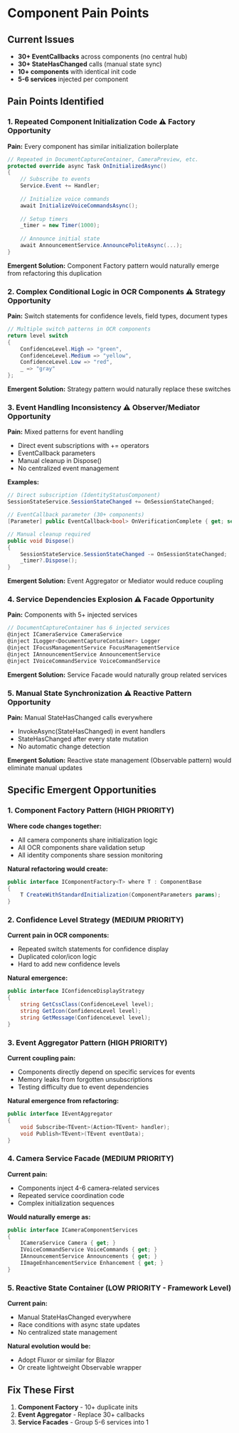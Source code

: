 # Component Pain Points

## Current Issues
- **30+ EventCallbacks** across components (no central hub)
- **30+ StateHasChanged** calls (manual state sync)
- **10+ components** with identical init code
- **5-6 services** injected per component

## Pain Points Identified

### 1. **Repeated Component Initialization Code** ⚠️ Factory Opportunity
**Pain:** Every component has similar initialization boilerplate
```csharp
// Repeated in DocumentCaptureContainer, CameraPreview, etc.
protected override async Task OnInitializedAsync()
{
    // Subscribe to events
    Service.Event += Handler;
    
    // Initialize voice commands
    await InitializeVoiceCommandsAsync();
    
    // Setup timers
    _timer = new Timer(1000);
    
    // Announce initial state
    await AnnouncementService.AnnouncePoliteAsync(...);
}
```
**Emergent Solution:** Component Factory pattern would naturally emerge from refactoring this duplication

### 2. **Complex Conditional Logic in OCR Components** ⚠️ Strategy Opportunity
**Pain:** Switch statements for confidence levels, field types, document types
```csharp
// Multiple switch patterns in OCR components
return level switch
{
    ConfidenceLevel.High => "green",
    ConfidenceLevel.Medium => "yellow",
    ConfidenceLevel.Low => "red",
    _ => "gray"
};
```
**Emergent Solution:** Strategy pattern would naturally replace these switches

### 3. **Event Handling Inconsistency** ⚠️ Observer/Mediator Opportunity
**Pain:** Mixed patterns for event handling
- Direct event subscriptions with += operators
- EventCallback parameters
- Manual cleanup in Dispose()
- No centralized event management

**Examples:**
```csharp
// Direct subscription (IdentityStatusComponent)
SessionStateService.SessionStateChanged += OnSessionStateChanged;

// EventCallback parameter (30+ components)
[Parameter] public EventCallback<bool> OnVerificationComplete { get; set; }

// Manual cleanup required
public void Dispose()
{
    SessionStateService.SessionStateChanged -= OnSessionStateChanged;
    _timer?.Dispose();
}
```
**Emergent Solution:** Event Aggregator or Mediator would reduce coupling

### 4. **Service Dependencies Explosion** ⚠️ Facade Opportunity
**Pain:** Components with 5+ injected services
```csharp
// DocumentCaptureContainer has 6 injected services
@inject ICameraService CameraService
@inject ILogger<DocumentCaptureContainer> Logger
@inject IFocusManagementService FocusManagementService
@inject IAnnouncementService AnnouncementService
@inject IVoiceCommandService VoiceCommandService
```
**Emergent Solution:** Service Facade would naturally group related services

### 5. **Manual State Synchronization** ⚠️ Reactive Pattern Opportunity
**Pain:** Manual StateHasChanged calls everywhere
- InvokeAsync(StateHasChanged) in event handlers
- StateHasChanged after every state mutation
- No automatic change detection

**Emergent Solution:** Reactive state management (Observable pattern) would eliminate manual updates

## Specific Emergent Opportunities

### 1. **Component Factory Pattern** (HIGH PRIORITY)
**Where code changes together:**
- All camera components share initialization logic
- All OCR components share validation setup
- All identity components share session monitoring

**Natural refactoring would create:**
```csharp
public interface IComponentFactory<T> where T : ComponentBase
{
    T CreateWithStandardInitialization(ComponentParameters params);
}
```

### 2. **Confidence Level Strategy** (MEDIUM PRIORITY)
**Current pain in OCR components:**
- Repeated switch statements for confidence display
- Duplicated color/icon logic
- Hard to add new confidence levels

**Natural emergence:**
```csharp
public interface IConfidenceDisplayStrategy
{
    string GetCssClass(ConfidenceLevel level);
    string GetIcon(ConfidenceLevel level);
    string GetMessage(ConfidenceLevel level);
}
```

### 3. **Event Aggregator Pattern** (HIGH PRIORITY)
**Current coupling pain:**
- Components directly depend on specific services for events
- Memory leaks from forgotten unsubscriptions
- Testing difficulty due to event dependencies

**Natural emergence from refactoring:**
```csharp
public interface IEventAggregator
{
    void Subscribe<TEvent>(Action<TEvent> handler);
    void Publish<TEvent>(TEvent eventData);
}
```

### 4. **Camera Service Facade** (MEDIUM PRIORITY)
**Current pain:**
- Components inject 4-6 camera-related services
- Repeated service coordination code
- Complex initialization sequences

**Would naturally emerge as:**
```csharp
public interface ICameraComponentServices
{
    ICameraService Camera { get; }
    IVoiceCommandService VoiceCommands { get; }
    IAnnouncementService Announcements { get; }
    IImageEnhancementService Enhancement { get; }
}
```

### 5. **Reactive State Container** (LOW PRIORITY - Framework Level)
**Current pain:**
- Manual StateHasChanged everywhere
- Race conditions with async state updates
- No centralized state management

**Natural evolution would be:**
- Adopt Fluxor or similar for Blazor
- Or create lightweight Observable wrapper

## Fix These First
1. **Component Factory** - 10+ duplicate inits
2. **Event Aggregator** - Replace 30+ callbacks
3. **Service Facades** - Group 5-6 services into 1